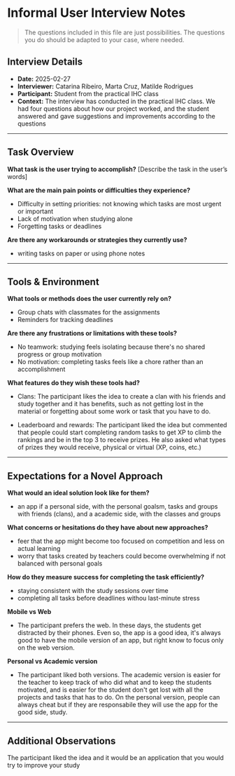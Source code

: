 # Informal User Interview Notes 

> 	The questions included in this file are just possibilities. The questions you do should be adapted to your case, where needed.

## Interview Details 
- **Date:** 2025-02-27
- **Interviewer:** Catarina Ribeiro, Marta Cruz, Matilde Rodrigues 
- **Participant:** Student from the practical IHC class 
- **Context:** The interview has conducted in the practical IHC class. We had four questions about how our project worked, and the student answered and gave suggestions and improvements according to the questions
- --- 
## Task Overview 

 **What task is the user trying to accomplish?** 
[Describe the task in the user’s words] 

**What are the main pain points or difficulties they experience?** 
- Difficulty in setting priorities: not knowing which tasks are most urgent or important
- Lack of motivation when studying alone 
- Forgetting tasks or deadlines 

**Are there any workarounds or strategies they currently use?** 
- writing tasks on paper or using phone notes

---- 
## Tools & Environment 
**What tools or methods does the user currently rely on?** 
- Group chats with classmates for the assignments
- Reminders for tracking deadlines


**Are there any frustrations or limitations with these tools?** 
- No teamwork: studying feels isolating because there's no shared progress or group motivation
- No motivation: completing tasks feels like a chore rather than an accomplishment 

**What features do they wish these tools had?** 
- Clans: The participant likes the idea to create a clan with his friends and study together and it has benefits, such as not getting lost in the material or forgetting about some work or task that you have to do.
  
- Leaderboard and rewards: The participant liked the idea but commented that people could start completing random tasks to get XP to climb the rankings and be in the top 3 to receive prizes. He also asked what types of prizes they would receive, physical or virtual (XP, coins, etc.)
--- 
## Expectations for a Novel Approach 

**What would an ideal solution look like for them?** 
- an app if a personal side, with the personal goalsm, tasks and groups with friends (clans), and a academic side, with the classes and groups

**What concerns or hesitations do they have about new approaches?** 
- feer that the app might become too focused on competition and less on actual learning 
- worry that tasks created by teachers could become overwhelming if not balanced with personal goals 

**How do they measure success for completing the task efficiently?** 
- staying consistent with the study sessions over time
- completing all tasks before deadlines withou last-minute stress

**Mobile vs Web**
- The participant prefers the web. In these days, the students get distracted by their phones. Even so, the app is a good idea, it's always good to have the mobile version of an app, but right know to focus only on the web version.

**Personal vs Academic version**
- The participant liked both versions. The academic version is easier for the teacher to keep track of who did what and to keep the students motivated, and is easier for the student don't get lost with all the projects and tasks that has to do. On the personal version, people can always cheat but if they are responsabile they will use the app for the good side, study.
--- 
## Additional Observations 
The participant liked the idea and it would be an application that you would try to improve your study